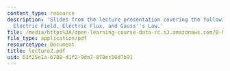 ```yaml
---
content_type: resource
description: 'Slides from the lecture presentation covering the following topics:
  Electric Field, Electric Flux, and Gauss''s Law.'
file: /media/https%3A/open-learning-course-data-rc.s3.amazonaws.com/8-022-physics-ii-electricity-and-magnetism-fall-2004/63f25e1a6788d1f29da7870ec50d7b91_lecture2.pdf
file_type: application/pdf
resourcetype: Document
title: lecture2.pdf
uid: 63f25e1a-6788-d1f2-9da7-870ec50d7b91
---
```

